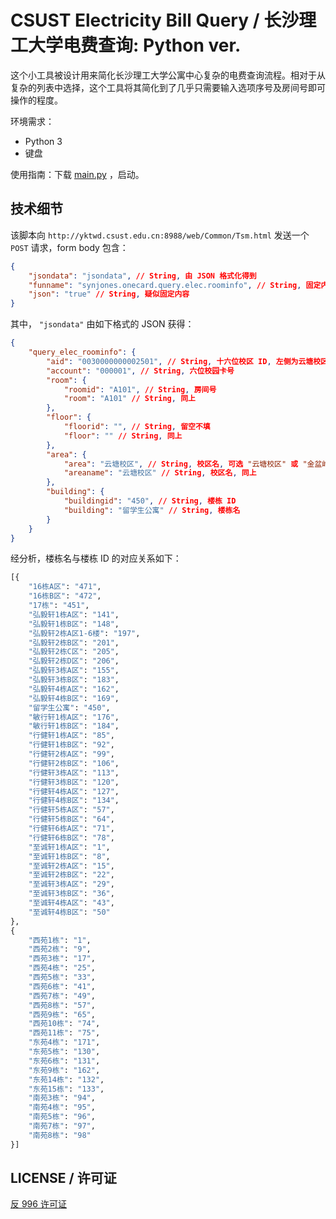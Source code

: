 # CSUST Electricity Bill Query / 长沙理工大学电费查询: Python ver.

这个小工具被设计用来简化长沙理工大学公寓中心复杂的电费查询流程。相对于从复杂的列表中选择，这个工具将其简化到了几乎只需要输入选项序号及房间号即可操作的程度。

环境需求：

- Python 3
- 键盘

使用指南：下载 [main.py](https://github.com/Rachel030219/CSUST-Electricity-Bill-Query_Python/tree/master/main.py) ，启动。

## 技术细节

该脚本向 `http://yktwd.csust.edu.cn:8988/web/Common/Tsm.html` 发送一个 `POST` 请求，form body 包含：

```json
{
    "jsondata": "jsondata", // String, 由 JSON 格式化得到
    "funname": "synjones.onecard.query.elec.roominfo", // String, 固定内容
    "json": "true" // String, 疑似固定内容
}
```

其中， `"jsondata"` 由如下格式的 JSON 获得：

```json
{
    "query_elec_roominfo": {
        "aid": "0030000000002501", // String, 十六位校区 ID, 左侧为云塘校区，金盆岭为 "…02"
        "account": "000001", // String, 六位校园卡号
        "room": {
            "roomid": "A101", // String, 房间号
            "room": "A101" // String, 同上
        },
        "floor": {
            "floorid": "", // String, 留空不填
            "floor": "" // String, 同上
        },
        "area": {
            "area": "云塘校区", // String, 校区名, 可选 "云塘校区" 或 "金盆岭校区"
            "areaname": "云塘校区" // String, 校区名, 同上
        },
        "building": {
            "buildingid": "450", // String, 楼栋 ID
            "building": "留学生公寓" // String, 楼栋名
        }
    }
}
```

经分析，楼栋名与楼栋 ID 的对应关系如下：

```python
[{
    "16栋A区": "471",
    "16栋B区": "472",
    "17栋": "451",
    "弘毅轩1栋A区": "141",
    "弘毅轩1栋B区": "148",
    "弘毅轩2栋A区1-6楼": "197",
    "弘毅轩2栋B区": "201",
    "弘毅轩2栋C区": "205",
    "弘毅轩2栋D区": "206",
    "弘毅轩3栋A区": "155",
    "弘毅轩3栋B区": "183",
    "弘毅轩4栋A区": "162",
    "弘毅轩4栋B区": "169",
    "留学生公寓": "450",
    "敏行轩1栋A区": "176",
    "敏行轩1栋B区": "184",
    "行健轩1栋A区": "85",
    "行健轩1栋B区": "92",
    "行健轩2栋A区": "99",
    "行健轩2栋B区": "106",
    "行健轩3栋A区": "113",
    "行健轩3栋B区": "120",
    "行健轩4栋A区": "127",
    "行健轩4栋B区": "134",
    "行健轩5栋A区": "57",
    "行健轩5栋B区": "64",
    "行健轩6栋A区": "71",
    "行健轩6栋B区": "78",
    "至诚轩1栋A区": "1",
    "至诚轩1栋B区": "8",
    "至诚轩2栋A区": "15",
    "至诚轩2栋B区": "22",
    "至诚轩3栋A区": "29",
    "至诚轩3栋B区": "36",
    "至诚轩4栋A区": "43",
    "至诚轩4栋B区": "50"
},
{
    "西苑1栋": "1",
    "西苑2栋": "9",
    "西苑3栋": "17",
    "西苑4栋": "25",
    "西苑5栋": "33",
    "西苑6栋": "41",
    "西苑7栋": "49",
    "西苑8栋": "57",
    "西苑9栋": "65",
    "西苑10栋": "74",
    "西苑11栋": "75",
    "东苑4栋": "171",
    "东苑5栋": "130",
    "东苑6栋": "131",
    "东苑9栋": "162",
    "东苑14栋": "132",
    "东苑15栋": "133",
    "南苑3栋": "94",
    "南苑4栋": "95",
    "南苑5栋": "96",
    "南苑7栋": "97",
    "南苑8栋": "98"
}]
```

## LICENSE / 许可证

[反 996 许可证](./LICENSE)
